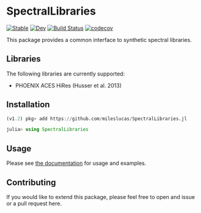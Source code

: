 # SpectralLibraries

[![Stable](https://img.shields.io/badge/docs-stable-blue.svg)](https://mileslucas.github.io/SpectralLibraries.jl/stable)
[![Dev](https://img.shields.io/badge/docs-dev-blue.svg)](https://mileslucas.github.io/SpectralLibraries.jl/dev)
[![Build Status](https://travis-ci.com/mileslucas/SpectralLibraries.jl.svg?branch=master)](https://travis-ci.com/mileslucas/SpectralLibraries.jl)
[![codecov](https://codecov.io/gh/mileslucas/SpectralLibraries.jl/branch/master/graph/badge.svg)](https://codecov.io/gh/mileslucas/SpectralLibraries.jl)

This package provides a common interface to synthetic spectral libraries.

## Libraries

The following libraries are currently supported: 

- PHOENIX ACES HiRes (Husser et al. 2013)


## Installation

```julia
(v1.2) pkg> add https://github.com/mileslucas/SpectralLibraries.jl

julia> using SpectralLibraries
```

## Usage

Please see [the documentation](https://mileslucas.github.io/SpectralLibraries.jl/dev) for usage and examples.

## Contributing

If you would like to extend this package, please feel free to open and issue or a pull request here.